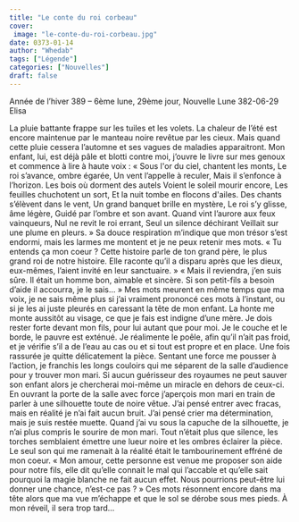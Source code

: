 ```yaml
---
title: "Le conte du roi corbeau"
cover:
 image: "le-conte-du-roi-corbeau.jpg"
date: 0373-01-14
author: "Whedab"
tags: ["Légende"]
categories: ["Nouvelles"]
draft: false
---
```

Année de l’hiver 389 – 6ème lune, 29ème jour, Nouvelle Lune 382-06-29
Elisa 

La pluie battante frappe sur les tuiles et les volets. La chaleur de l’été est encore maintenue par le manteau noire revêtue par les cieux. Mais quand cette pluie cessera l’automne et ses vagues de maladies apparaitront.
Mon enfant, lui, est déjà pâle et blotti contre moi, j’ouvre le livre sur mes genoux et commence à lire à haute voix :
« Sous l'or du ciel, chantent les monts, Le roi s’avance, ombre égarée, Un vent l’appelle à reculer, Mais il s’enfonce à l’horizon.
Les bois où dorment des autels Voient le soleil mourir encore, Les feuilles chuchotent un sort, Et la nuit tombe en flocons d'ailes.
Des chants s’élèvent dans le vent, Un grand banquet brille en mystère, Le roi s’y glisse, âme légère, Guidé par l’ombre et son avant.
Quand vint l’aurore aux feux vainqueurs, Nul ne revit le roi errant, Seul un silence déchirant Veillait sur une plume en pleurs. »
Sa douce respiration m’indique que mon trésor s’est endormi, mais les larmes me montent et je ne peux retenir mes mots. « Tu entends ça mon coeur ? Cette histoire parle de ton grand père, le plus grand roi de notre histoire. Elle raconte qu’il a disparu après que les dieux, eux-mêmes, l’aient invité en leur sanctuaire. »
« Mais il reviendra, j’en suis sûre. Il était un homme bon, aimable et sincère. Si son petit-fils a besoin d’aide il accourra, je le sais… »
Mes mots meurent en même temps que ma voix, je ne sais même plus si j’ai vraiment prononcé ces mots à l’instant, ou si je les ai juste pleurés en caressant la tête de mon enfant. La honte me monte aussitôt au visage, ce que je fais est indigne d’une mère. Je dois rester forte devant mon fils, pour lui autant que pour moi.
Je le couche et le borde, le pauvre est exténué. Je réalimente le poêle, afin qu’il n’ait pas froid, et je vérifie s’il a de l’eau au cas ou et si tout est propre et en place. Une fois rassurée je quitte délicatement la pièce.
Sentant une force me pousser à l’action, je franchis les longs couloirs qui me séparent de la salle d’audience pour y trouver mon mari. Si aucun guérisseur des royaumes ne peut sauver son enfant alors je chercherai moi-même un miracle en dehors de ceux-ci.
En ouvrant la porte de la salle avec force j’aperçois mon mari en train de parler à une silhouette toute de noire vêtue.
J’ai pensé entrer avec fracas, mais en réalité je n’ai fait aucun bruit. J’ai pensé crier ma détermination, mais je suis restée muette. Quand j’ai vu sous la capuche de la silhouette, je n’ai plus compris le sourire de mon mari.
Tout n’était plus que silence, les torches semblaient émettre une lueur noire et les ombres éclairer la pièce. Le seul son qui me ramenait à la réalité était le tambourinement effréné de mon coeur.
« Mon amour, cette personne est venue me proposer son aide pour notre fils, elle dit qu’elle connait le mal qui l’accable et qu’elle sait pourquoi la magie blanche ne fait aucun effet. Nous pourrions peut-être lui donner une chance, n’est-ce pas ? »
Ces mots résonnent encore dans ma tête alors que ma vue m’échappe et que le sol se dérobe sous mes pieds.
À mon réveil, il sera trop tard…